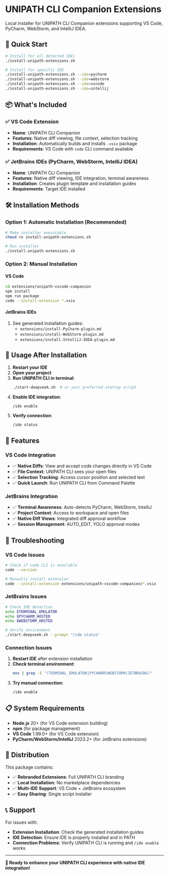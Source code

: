# UNIPATH CLI Companion Extensions

Local installer for UNIPATH CLI Companion extensions supporting VS Code, PyCharm, WebStorm, and IntelliJ IDEA.

## 🚀 Quick Start

```bash
# Install for all detected IDEs
./install-unipath-extensions.sh

# Install for specific IDE
./install-unipath-extensions.sh --ide=pycharm
./install-unipath-extensions.sh --ide=webstorm
./install-unipath-extensions.sh --ide=vscode
./install-unipath-extensions.sh --ide=intellij
```

## 📦 What's Included

### ✅ VS Code Extension
- **Name**: UNIPATH CLI Companion
- **Features**: Native diff viewing, file context, selection tracking
- **Installation**: Automatically builds and installs `.vsix` package
- **Requirements**: VS Code with `code` CLI command available

### ✅ JetBrains IDEs (PyCharm, WebStorm, IntelliJ IDEA)
- **Name**: UNIPATH CLI Companion
- **Features**: Native diff viewing, IDE integration, terminal awareness
- **Installation**: Creates plugin template and installation guides
- **Requirements**: Target IDE installed

## 🛠️ Installation Methods

### Option 1: Automatic Installation (Recommended)
```bash
# Make installer executable
chmod +x install-unipath-extensions.sh

# Run installer
./install-unipath-extensions.sh
```

### Option 2: Manual Installation

#### VS Code
```bash
cd extensions/unipath-vscode-companion
npm install
npm run package
code --install-extension *.vsix
```

#### JetBrains IDEs
1. See generated installation guides:
   - `extensions/install-PyCharm-plugin.md`
   - `extensions/install-WebStorm-plugin.md`
   - `extensions/install-IntelliJ-IDEA-plugin.md`

## 🎯 Usage After Installation

1. **Restart your IDE**
2. **Open your project**
3. **Run UNIPATH CLI in terminal**:
   ```bash
   ./start-deepseek.sh  # or your preferred startup script
   ```
4. **Enable IDE integration**:
   ```bash
   /ide enable
   ```
5. **Verify connection**:
   ```bash
   /ide status
   ```

## 🔧 Features

### VS Code Integration
- ✅ **Native Diffs**: View and accept code changes directly in VS Code
- ✅ **File Context**: UNIPATH CLI sees your open files
- ✅ **Selection Tracking**: Access cursor position and selected text
- ✅ **Quick Launch**: Run UNIPATH CLI from Command Palette

### JetBrains Integration
- ✅ **Terminal Awareness**: Auto-detects PyCharm, WebStorm, IntelliJ
- ✅ **Project Context**: Access to workspace and open files
- ✅ **Native Diff Views**: Integrated diff approval workflow
- ✅ **Session Management**: AUTO_EDIT, YOLO approval modes

## 🚨 Troubleshooting

### VS Code Issues
```bash
# Check if code CLI is available
code --version

# Manually install extension
code --install-extension extensions/unipath-vscode-companion/*.vsix
```

### JetBrains Issues
```bash
# Check IDE detection
echo $TERMINAL_EMULATOR
echo $PYCHARM_HOSTED
echo $WEBSTORM_HOSTED

# Verify environment
./start-deepseek.sh --prompt "/ide status"
```

### Connection Issues
1. **Restart IDE** after extension installation
2. **Check terminal environment**:
   ```bash
   env | grep -E "(TERMINAL_EMULATOR|PYCHARM|WEBSTORM|JETBRAINS)"
   ```
3. **Try manual connection**:
   ```bash
   /ide enable
   ```

## 📋 System Requirements

- **Node.js** 20+ (for VS Code extension building)
- **npm** (for package management)
- **VS Code** 1.99.0+ (for VS Code extension)
- **PyCharm/WebStorm/IntelliJ** 2023.2+ (for JetBrains extensions)

## 🔐 Distribution

This package contains:
- ✅ **Rebranded Extensions**: Full UNIPATH CLI branding
- ✅ **Local Installation**: No marketplace dependencies
- ✅ **Multi-IDE Support**: VS Code + JetBrains ecosystem
- ✅ **Easy Sharing**: Single script installer

## 📞 Support

For issues with:
- **Extension Installation**: Check the generated installation guides
- **IDE Detection**: Ensure IDE is properly installed and in PATH
- **Connection Problems**: Verify UNIPATH CLI is running and `/ide enable` works

---

**🎉 Ready to enhance your UNIPATH CLI experience with native IDE integration!**